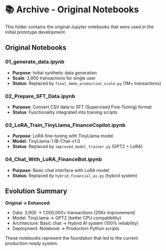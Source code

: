 # 📚 Archive - Original Notebooks

This folder contains the original Jupyter notebooks that were used in the initial prototype development.

## Original Notebooks

### 01_generate_data.ipynb
- **Purpose**: Initial synthetic data generation
- **Scale**: 3,900 transactions for single user
- **Status**: Replaced by `final_demo_production_scale.py` (1M+ transactions)

### 02_Prepare_SFT_Data.ipynb  
- **Purpose**: Convert CSV data to SFT (Supervised Fine-Tuning) format
- **Status**: Functionality integrated into training scripts

### 03_LoRA_Train_TinyLlama_FinanceCopilot.ipynb
- **Purpose**: LoRA fine-tuning with TinyLlama model
- **Model**: TinyLlama-1.1B-Chat-v1.0
- **Status**: Replaced by `improved_model_trainer.py` (GPT2 + LoRA)

### 04_Chat_With_LoRA_FinanceBot.ipynb
- **Purpose**: Basic chat interface with LoRA model
- **Status**: Replaced by `hybrid_financial_ai.py` (hybrid system)

## Evolution Summary

**Original → Enhanced:**
- Data: 3,900 → 1,000,000+ transactions (256x improvement)
- Model: TinyLlama → GPT2 (better CPU compatibility)
- Architecture: Basic chat → Hybrid AI system (100% reliability)
- Deployment: Notebook → Production Python scripts

These notebooks represent the foundation that led to the current production-ready system.